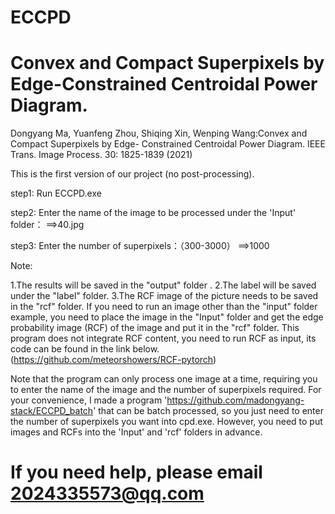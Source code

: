 # ECCPD
# Convex and Compact Superpixels by Edge-Constrained Centroidal Power Diagram.
Dongyang Ma, Yuanfeng Zhou, Shiqing Xin, Wenping Wang:Convex and Compact Superpixels by Edge- Constrained Centroidal Power Diagram. IEEE Trans. Image Process. 30: 1825-1839 (2021)

This is the first version of our project (no post-processing). 

step1:
Run ECCPD.exe 


step2:
Enter the name of the image to be processed under the 'Input' folder：
==>40.jpg


step3:
Enter the number of superpixels：（300-3000）
==>1000



Note:


1.The results will be saved in the "output" folder .
2.The label will be saved under the "label" folder. 
3.The RCF image of the picture needs to be saved in the "rcf" folder. 
If you need to run an image other than the "input" folder example, you need to place the image in the "Input" folder and get the edge probability image (RCF) 
of the image and put it in the "rcf" folder. This program does not integrate RCF content, you need to run RCF as input, its code can be found in the link below. 
 (https://github.com/meteorshowers/RCF-pytorch)

Note that the program can only process one image at a time, requiring you to enter the name of the image and the number of superpixels required. For your convenience, I made a program 'https://github.com/madongyang-stack/ECCPD_batch' that can be batch processed, so you just need to enter the number of superpixels you want into cpd.exe. However, you need to put images and RCFs into the 'Input' and 'rcf' folders in advance.  
# If you need help, please email 2024335573@qq.com

